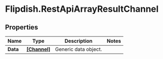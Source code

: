 # Flipdish.RestApiArrayResultChannel

## Properties
Name | Type | Description | Notes
------------ | ------------- | ------------- | -------------
**Data** | [**[Channel]**](Channel.md) | Generic data object. | 


